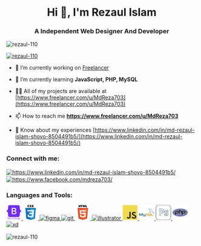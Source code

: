 <h1 align="center">Hi 👋, I'm Rezaul Islam</h1>
<h3 align="center">A Independent Web Designer And Developer</h3>

<p align="left"> <img src="https://komarev.com/ghpvc/?username=rezaul-110&label=Profile%20views&color=0e75b6&style=flat" alt="rezaul-110" /> </p>

<p align="left"> <a href="https://github.com/ryo-ma/github-profile-trophy"><img src="https://github-profile-trophy.vercel.app/?username=rezaul-110" alt="rezaul-110" /></a> </p>

- 🔭 I’m currently working on [Freelancer](https://www.freelancer.com/u/MdReza703)

- 🌱 I’m currently learning **JavaScript, PHP, MySQL**

- 👨‍💻 All of my projects are available at [https://www.freelancer.com/u/MdReza703](https://www.freelancer.com/u/MdReza703)

- 📫 How to reach me **https://www.freelancer.com/u/MdReza703**

- 📄 Know about my experiences [https://www.linkedin.com/in/md-rezaul-islam-shovo-8504491b5/](https://www.linkedin.com/in/md-rezaul-islam-shovo-8504491b5/)

<h3 align="left">Connect with me:</h3>
<p align="left">
<a href="https://linkedin.com/in/https://www.linkedin.com/in/md-rezaul-islam-shovo-8504491b5/" target="blank"><img align="center" src="https://raw.githubusercontent.com/rahuldkjain/github-profile-readme-generator/master/src/images/icons/Social/linked-in-alt.svg" alt="https://www.linkedin.com/in/md-rezaul-islam-shovo-8504491b5/" height="30" width="40" /></a>
<a href="https://fb.com/https://www.facebook.com/mdreza703/" target="blank"><img align="center" src="https://raw.githubusercontent.com/rahuldkjain/github-profile-readme-generator/master/src/images/icons/Social/facebook.svg" alt="https://www.facebook.com/mdreza703/" height="30" width="40" /></a>
</p>

<h3 align="left">Languages and Tools:</h3>
<p align="left"> <a href="https://getbootstrap.com" target="_blank" rel="noreferrer"> <img src="https://raw.githubusercontent.com/devicons/devicon/master/icons/bootstrap/bootstrap-plain-wordmark.svg" alt="bootstrap" width="40" height="40"/> </a> <a href="https://www.w3schools.com/css/" target="_blank" rel="noreferrer"> <img src="https://raw.githubusercontent.com/devicons/devicon/master/icons/css3/css3-original-wordmark.svg" alt="css3" width="40" height="40"/> </a> <a href="https://www.figma.com/" target="_blank" rel="noreferrer"> <img src="https://www.vectorlogo.zone/logos/figma/figma-icon.svg" alt="figma" width="40" height="40"/> </a> <a href="https://git-scm.com/" target="_blank" rel="noreferrer"> <img src="https://www.vectorlogo.zone/logos/git-scm/git-scm-icon.svg" alt="git" width="40" height="40"/> </a> <a href="https://www.w3.org/html/" target="_blank" rel="noreferrer"> <img src="https://raw.githubusercontent.com/devicons/devicon/master/icons/html5/html5-original-wordmark.svg" alt="html5" width="40" height="40"/> </a> <a href="https://www.adobe.com/in/products/illustrator.html" target="_blank" rel="noreferrer"> <img src="https://www.vectorlogo.zone/logos/adobe_illustrator/adobe_illustrator-icon.svg" alt="illustrator" width="40" height="40"/> </a> <a href="https://developer.mozilla.org/en-US/docs/Web/JavaScript" target="_blank" rel="noreferrer"> <img src="https://raw.githubusercontent.com/devicons/devicon/master/icons/javascript/javascript-original.svg" alt="javascript" width="40" height="40"/> </a> <a href="https://www.mysql.com/" target="_blank" rel="noreferrer"> <img src="https://raw.githubusercontent.com/devicons/devicon/master/icons/mysql/mysql-original-wordmark.svg" alt="mysql" width="40" height="40"/> </a> <a href="https://www.photoshop.com/en" target="_blank" rel="noreferrer"> <img src="https://raw.githubusercontent.com/devicons/devicon/master/icons/photoshop/photoshop-line.svg" alt="photoshop" width="40" height="40"/> </a> <a href="https://www.php.net" target="_blank" rel="noreferrer"> <img src="https://raw.githubusercontent.com/devicons/devicon/master/icons/php/php-original.svg" alt="php" width="40" height="40"/> </a> <a href="https://www.adobe.com/products/xd.html" target="_blank" rel="noreferrer"> <img src="https://cdn.worldvectorlogo.com/logos/adobe-xd.svg" alt="xd" width="40" height="40"/> </a> </p>

<p><img align="center" src="https://github-readme-stats.vercel.app/api/top-langs?username=rezaul-110&show_icons=true&locale=en&layout=compact" alt="rezaul-110" /></p>
